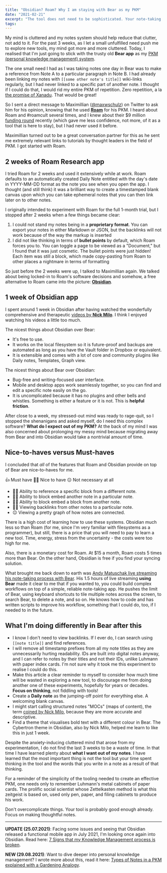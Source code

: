 ```yaml
---
title: "Obsidian? Roam? Why I am staying with Bear as my PKM"
date: "2021-02-21"
excerpt: "The tool does not need to be sophisticated. Your note-taking workflow does."
tags: 
---
```


My mind is cluttered and my notes system should help reduce that clutter, not add to it. For the past 3 weeks, as I let a small unfulfilled need push me to explore new tools, my mind got more and more cluttered. Today, I realised that I'm just going to stick with the trusty old **Bear app** as my [PKM (personal knowledge management) system](/2020-07-05-personal-knowledge-management-system).

The one small need I had as I was taking notes one day in Bear was to make a reference from Note A to a particular paragraph in Note B. I had already been linking my notes with `[[some other note's title]]` wiki-links regularly, but I had never linked to a specific part of another note. I thought if I could do that, I would rid my entire PKM of repetition. Zero repetition, a la [the promise of Xanadu](https://www.wired.com/1995/06/xanadu/). That would be great!

So I sent a direct message to Maximillian ([@maxwschulz](https://twitter.com/maxwschulz)) on Twitter to ask him for his opinion, knowing that he used [**Roam**](https://roamresearch.com/) for his PKM. I heard about Roam and #roamcult several times, and I knew about their $9 million [funding round](https://angel.co/today/stories/a-200-million-seed-valuation-for-roam-shows-investor-frenzy-for-note-taking-apps-29550) recently (which gave me less confidence, not more, of it as a tool that is here to stay), but I had never used it before. 

Maximillian turned out to be a great conversation partner for this as he sent me extremely relevant links to tutorials by thought leaders in the field of PKM. I got started with Roam.

## 2 weeks of Roam Research app

I tried Roam for 2 weeks and used it extensively while at work. Roam defaults to an automatically created Daily Note entitled with the day's date in YYYY-MM-DD format as the note you see when you open the app. I thought (and still think) it was a brilliant way to create a timestamped blank canvas upon which you can take ephemeral notes that you can then link later on to other notes.

I originally intended to experiment with Roam for the full 1-month trial, but I stopped after 2 weeks when a few things became clear:
1. I could not stand my notes being in a **proprietary format**. You can export your notes in either Markdown or JSON, but the backlinks will not work because of the way the markup is inserted
2. I did not like thinking in terms of **bullet points** by default, which Roam forces you to. You can toggle a page to be viewed as a "Document," but I found that it was just cosmetic. The bullet points were just hidden! Each item was still a block, which made copy-pasting from Roam to other places a nightmare in terms of formatting

So just before the 2 weeks were up, I talked to Maximillian again. We talked about being locked-in to Roam's software decisions and somehow, a free alternative to Roam came into the picture: [**Obsidian**](https://obsidian.md/).

## 1 week of Obsidian app 

I spent around 1 week in Obsidian after having watched the wonderfully comprehensive and therapeutic [videos by **Nick Milo**](https://www.youtube.com/channel/UC85D7ERwhke7wVqskV_DZUA). I think I enjoyed watching his videos a little too much.

The nicest things about Obsidian over Bear:
- It's free to use.
- It works on the local filesystem so it is future-proof and backups are automated as long as you have the Vault folder in Dropbox or equivalent.
- It is extensible and comes with a lot of core and community plugins like Daily notes, Templates, Graph view.

The nicest things about Bear over Obsidian:
- Bug-free and writing-focused user interface.
- Mobile and desktop apps work seamlessly together, so you can find and edit a specific note easily on the go.
- It is uncomplicated because it has no plugins and other bells and whistles. Something is either a feature or it is not. This is **helpful friction**.

After close to a week, my stressed-out mind was ready to rage-quit, so I stopped the shenanigans and asked myself, do I need this complex software? **What do I expect out of my PKM?** At the back of my mind I was also concerned about prolonging my messy mind because migrating away from Bear and into Obsidian would take a nontrivial amount of time.

## Nice-to-haves versus Must-haves

I concluded that *all* of the features that Roam and Obsidian provide on top of Bear are nice-to-haves for me.

👍 Must have
🤷‍♂️ Nice to have
😐 Not necessary at all

- 🤷‍♂️ Ability to reference a specific block from a different note.
- 🤷‍♂️ Ability to block embed another note in a particular note.
- 🤷‍♂️ Ability to block embed a block from another note.
- 🤷‍♂️ Viewing backlinks from other notes to a particular note.
- 😐 Viewing a pretty graph of how notes are connected.

There is a high cost of learning how to use these systems. Obsidian much less so than Roam (for me, since I'm very familiar with filesystems as a programmer), but still, there is a price that you will need to pay to learn a new tool. Time, energy, stress from the uncertainty - the costs were too high for me.

Also, there is a monetary cost for Roam. At $15 a month, Roam costs 5 times more than Bear. On the other hand, Obsidian is free if you find your syncing solution.

What brought me back down to earth was [Andy Matuschak live streaming his note-taking process with Bear](https://www.youtube.com/watch?v=DGcs4tyey18). His 1.5 hours of live streaming **using Bear** made it clear to me that if you wanted to, you could build complex workflows on top of a simple, reliable note-taking app. He pushes the limit of Bear, using keyboard shortcuts to tile multiple notes across the screen, to search Bear, to delete a note, and so on. He knows how to code and has written scripts to improve his workflow, something that I could do, too, if I needed to in the future.

## What I'm doing differently in Bear after this

- I know I don't need to view backlinks. If I ever do, I can search using `[[note title]]` and find references.
- I will remove all timestamp prefixes from all my note titles as they are unnecessarily hurting readability. IDs are built into digital notes anyway, and I can refer to notes by their titles and not their IDs, unlike Luhmann with paper index cards. I'm not sure why it took me this experiment to realise I could do this.
- Make this article a clear reminder to myself to consider how much time will be wasted in exploring a new tool, to discourage me from doing another one of these experiments, hopefully for years or decades. **Focus on thinking**, not fiddling with tools!
- Create a **Daily note** as the jumping-off point for everything else. A welcoming blank canvas.
- I might start calling structured notes "MOCs" (maps of content), the term [coined by Nick Milo](https://publish.obsidian.md/lyt-kit/MOCs+Overview), because they are more accurate and descriptive.
- Find a theme that visualises bold text with a different colour in Bear. The Cybertron theme in Obsidian, also by Nick Milo, helped me learn to like this in just 1 week.

Despite the anxiety-inducing cluttered mind that arose from my experimentation, I do not find the last 3 weeks to be a waste of time. In that time I have learned plenty about **what I want out of my notes**. I have learned that the most important thing is not the tool but your time spent thinking in the tool and the words that you write in a note as a result of that thinking. 

For a reminder of the simplicity of the tooling needed to create an effective PKM, one needs only to remember Luhmann's metal cabinets of paper cards.  The prolific social scientist whose Zettelkasten method is what this zeitgeist is based on, used only pen, paper, and filing cabinets to produce his work.

Don't overcomplicate things. Your tool is probably good enough already. Focus on making thoughtful notes.

---

**UPDATE (25.07.2021)**: Facing some issues and seeing that Obsidian released a functional mobile app in July 2021, I'm looking once again into Obsidian. Read here: [7 Signs that my Knowledge Management process is broken](/2021-07-25-7-signs-that-my-knowledge-management-process-is-broken/).

**NEW (29.08.2021)**: Want to dive deeper into personal knowledge management? I wrote more about this, read it here: [Types of Notes in a PKM explained with a Gardening Analogy](/2021-08-29-types-of-notes-in-a-pkm-explained-with-a-gardening-analogy-part-i/).